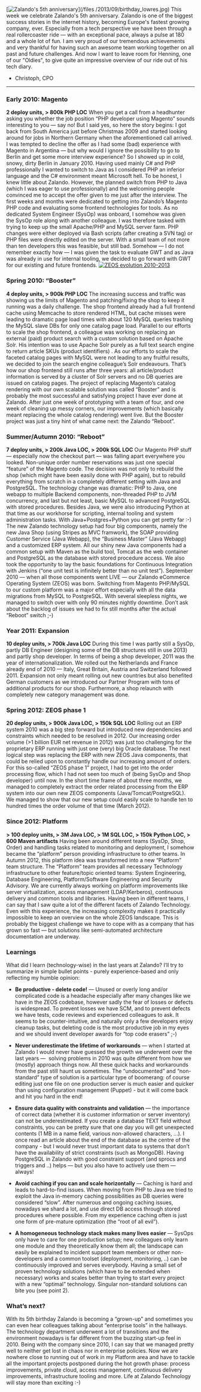 [![Zalando's 5th anniversary](/files/2013/09/birthday_lowres-h180.jpg)](/files
/2013/09/birthday_lowres.jpg) This week we celebrate Zalando's 5th
anniversary. Zalando is one of the biggest success stories in the internet
history, becoming Europe's fastest growing company, ever. Especially from a
tech perspective we have been through a real rollercoaster ride — with an
exceptional pace, always a pulse at 180 and a whole lot of fun.  I am very
proud of our tremendous achievements and very thankful for having such an
awesome team working together on all past and future challenges. And now I
want to leave room for Henning, one of our "Oldies", to give quite an
impressive overview of our ride out of his tech diary.

- Christoph, CPO 

* * *

### Early 2010: Magento

**2 deploy units, > 800k PHP LOC** When you get a call from a headhunter asking you whether the job position “PHP developer using Magento” sounds interesting to you — say no! But I said yes, so here the story begins: I got back from South America just before Christmas 2009 and started looking around for jobs in Northern Germany when the aforementioned call arrived. I was tempted to decline the offer as I had some (bad) experience with Magento in Argentina — but why would I ignore the possibility to go to Berlin and get some more interview experience? So I showed up in cold, snowy, dirty Berlin in January 2010. Having used mainly C# and PHP professionally I wanted to switch to Java as I considered PHP an inferior language and the C# environment meant Microsoft hell. To be honest, I knew little about Zalando. However, the planned switch from PHP to Java (which I was eager to use professionally) and the welcoming people convinced me to accept the offer given to me just after the interview. The first weeks and months were dedicated to getting into Zalando’s Magento PHP code and evaluating some frontend technologies for tools. As no dedicated System Engineer (SysOp) was onboard, I somehow was given the SysOp role along with another colleague. I was therefore tasked with trying to keep up the small Apache/PHP and MySQL server farm. PHP changes were either deployed via Bash scripts (after creating a SVN tag) or PHP files were directly edited on the server. With a small team of not more than ten developers this was feasible, but still bad. Somehow — I do not remember exactly how — I was given the task to evaluate GWT and as Java was already in use for internal tooling, we decided to go forward with GWT for our existing and future frontends. [![ZEOS evolution 2010-2013](/files/2013/09/Zalando-Evolve-2010-2013-w200.png)](/files/2013/09/Zalando-Evolve-2010-2013-w200.png)   

### Spring 2010: “Booster”

**4 deploy units, > 900k PHP LOC** The increasing success and traffic was showing us the limits of Magento and patching/fixing the shop to keep it running was a daily challenge. The shop frontend already had a full frontend cache using Memcache to store rendered HTML, but cache misses were leading to dramatic page load times with about 120 MySQL queries trashing the MySQL slave DBs for only one catalog page load. Parallel to our efforts to scale the shop frontend, a colleague was working on replacing an external (paid) product search with a custom solution based on Apache Solr. His intention was to use Apache Solr purely as a full text search engine to return article SKUs (product identifiers) . As our efforts to scale the faceted catalog pages with MySQL were not leading to any fruitful results, we decided to join the search engine colleague’s Solr endeavours. That’s how our shop frontend still runs after three years: all article/product information is served by a cluster of Solr servers and no DB queries are issued on catalog pages. The project of replacing Magento’s catalog rendering with our own scalable solution was called “Booster” and is probably the most successful and satisfying project I have ever done at Zalando. After just one week of prototyping with a team of four, and one week of cleaning up messy corners, our improvements (which basically meant replacing the whole catalog rendering) went live. But the Booster project was just a tiny hint of what came next: the Zalando “Reboot”.   

### Summer/Autumn 2010: “Reboot”

**7 deploy units, > 200k Java LOC, > 200k SQL LOC** Our Magento PHP stuff — especially now the checkout part — was falling apart everywhere you looked. Non-unique order number reservations was just one special “feature” of the Magento code. The decision was not only to rebuild the shop (which might have been easily done with PHP again), but to rebuild everything from scratch in a completely different setting with Java and PostgreSQL. The technology change was dramatic: PHP to Java, one webapp to multiple Backend components, non-threaded PHP to JVM concurrency, and last but not least, basic MySQL to advanced PostgreSQL with stored procedures. Besides Java, we were also introducing Python at that time as our workhorse for scripting, internal tooling and system administration tasks. With Java+Postgres+Python you can get pretty far :-) The new Zalando technology setup had four big components, namely the new Java Shop (using Stripes as MVC framwork), the SOAP providing Customer Service (Java Webapp), the “Business Master” (Java Webapp) and a customized ERP system. All our shiny new Java components had a common setup with Maven as the build tool, Tomcat as the web container and PostgreSQL as the database with stored procedure access. We also took the opportunity to lay the basic foundations for Continuous Integration with Jenkins (“one unit test is infinitely better than no unit test”). September 2010 — when all those components went LIVE — our Zalando eCommerce Operating System (ZEOS) was born. Switching from Magento PHP/MySQL to our custom platform was a major effort especially with all the data migrations from MySQL to PostgreSQL. With several sleepless nights, we managed to switch over with only 90 minutes nightly downtime. Don’t ask about the backlog of issues we had to fix still months after the actual “Reboot” switch ;-)   

### Year 2011: Expansion

**10 deploy units, > 700k Java LOC** During this time I was partly still a SysOp, partly DB Engineer (designing some of the DB structures still in use 2013) and partly shop developer. In terms of being a shop developer, 2011 was the year of internationalization. We rolled out the Netherlands and France already end of 2010 — Italy, Great Britain, Austria and Switzerland followed 2011. Expansion not only meant rolling out new countries but also benefited German customers as we introduced our Partner Program with tons of additional products for our shop. Furthermore, a shop relaunch with completely new category management was done.   

### Spring 2012: ZEOS phase 1

**20 deploy units, > 900k Java LOC, > 150k SQL LOC** Rolling out an ERP system 2010 was a big step forward but introduced new dependencies and constraints which needed to be resolved in 2012. Our increasing order volume (>1 billion EUR net revenue in 2012) was just too challenging for the proprietary ERP running with just one (very) big Oracle database. The next logical step was replacing the ERP with new ZEOS Java components, that could be relied upon to constantly handle our increasing amount of orders. For this so-called “ZEOS phase 1” project, I had to get into the order processing flow, which I had not seen too much of (being SysOp and Shop developer) until now. In the short time frame of about three months, we managed to completely extract the order related processing from the ERP system into our own new ZEOS components (Java/Tomcat/PostgreSQL). We managed to show that our new setup could easily scale to handle ten to hundred times the order volume of that time (March 2012).   

### Since 2012: Platform

**> 100 deploy units, > 3M Java LOC, > 1M SQL LOC, > 150k Python LOC, > 600 Maven artifacts** Having been around different teams (SysOp, Shop, Order) and handling tasks related to monitoring and deployment, I somehow became the “platform” person providing infrastructure to other teams. In Autumn 2012, this platform idea was transformed into a new “Platform” team structure. The “Platform” team provides all necessary Technology infrastructure to other feature/topic oriented teams: System Engineering, Database Engineering, Platform/Software Engineering and Security Advisory. We are currently always working on platform improvements like server virtualization, access management (LDAP/Kerberos), continuous delivery and common tools and libraries. Having been in different teams, I can say that I saw quite a lot of the different facets of Zalando Technology. Even with this experience, the increasing complexity makes it practically impossible to keep an overview on the whole ZEOS landscape. This is probably the biggest challenge we have to cope with as a company that has grown so fast — but solutions like semi-automated architecture documentation are underway.   

### Learnings

What did I learn (technology-wise) in the last years at Zalando? I’ll try to
summarize in simple bullet points - purely experience-based and only
reflecting my humble opinion:

  * **Be productive - delete code!** — Unused or overly long and/or complicated code is a headache especially after many changes like we have in the ZEOS codebase, however sadly the fear of losses or defects is widespread. To prevent losses we have SCM, and to prevent defects we have tests, code reviews and experienced colleagues to ask. It seems to be counter-intuitive, and naturally only a few developers enjoy cleanup tasks, but deleting code is the most productive job in my eyes and we should invent developer awards for “top code erasers” ;-)

  * **Never underestimate the lifetime of workarounds** — when I started at Zalando I would never have guessed the growth we underwent over the last years —  solving problems in 2010 was quite different from how we (mostly) approach things now. All these quick hacks and workarounds from the past still haunt us sometimes. The “undocumented” and “non-standard” type of solution is a particular type of boomerang: of course editing just one file on one production server is much easier and quicker than using configuration management (Puppet) - but it will come back and hit you hard in the end!

  * **Ensure data quality with constraints and validation** — the importance of correct data (whether it is customer information or server inventory) can not be underestimated. If you create a database TEXT field without constraints, you can be pretty sure that one day you will get unexpected contents (1 MB in a name field, various non-allowed characters, …). I once read an article about the end of the database as the centre of the company - but I would never trust important data to systems that don’t have the availability of strict constraints (such as MongoDB). Having PostgreSQL in Zalando with good constraint support (and sprocs and triggers and ..) helps — but you also have to actively use them — always!

  * **Avoid caching if you can and scale horizontally** — Caching is hard and leads to hard-to-find issues. When moving from PHP to Java we tried to exploit the Java in-memory caching possibilities as DB queries were considered “slow”. After numerous and ongoing caching issues, nowadays we shard a lot, and use direct DB access through stored procedures where possible. From my experience caching often is just one form of pre-mature optimization (the “root of all evil”).

  * **A homogeneous technology stack makes many lives easier** — SysOps only have to care for one production setup; new colleagues only learn one module and they theoretically know them all; the landscape can easily be explained to incident support team members or other non-developers and a common toolset (deployment, monitoring, ..) can be continuously improved and serves everybody. Having a small set of proven technology solutions (which have to be extended when necessary) works and scales better than trying to start every project with a new “optimal” technology. Singular non-standard solutions can bite you (see point 2).

### What’s next?

With its 5th birthday Zalando is becoming a “grown-up” and sometimes you can
even hear colleagues talking about “enterprise tools” in the hallways. The
technology department underwent a lot of transitions and the environment
nowadays is far different from the buzzing start-up feel in 2010. Being with
the company since 2010, I can say that we managed pretty well to neither get
lost in chaos nor in enterprise policies. Now we are nowhere close to running
out of work in my Platform area and have to tackle all the important projects
postponed during the hot growth phase: process improvements, private cloud,
access management, continuous delivery improvements, infrastructure tooling
and more. Life at Zalando Technology will stay more than exciting :-)

